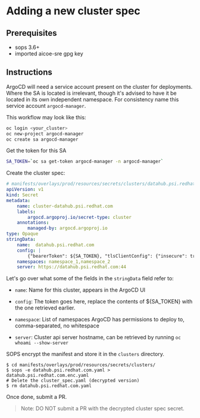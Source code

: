 # Adding a new cluster spec

## Prerequisites

* sops 3.6+
* imported aicoe-sre gpg key

## Instructions

ArgoCD will need a service account present on the cluster for deployments. Where the SA is located is irrelevant, though it's advised to have it be located in its own independent namespace. For consistency name this service account `argocd-manager`.

This workflow may look like this:

```bash
oc login <your_cluster>
oc new-project argocd-manager
oc create sa argocd-manager
```

Get the token for this SA

```bash
SA_TOKEN=`oc sa get-token argocd-manager -n argocd-manager`
```

Create the cluster spec:
```yaml
# manifests/overlays/prod/resources/secrets/clusters/datahub.psi.redhat.com.yaml
apiVersion: v1
kind: Secret
metadata:
    name: cluster-datahub.psi.redhat.com
    labels:
        argocd.argoproj.io/secret-type: cluster
    annotations:
        managed-by: argocd.argoproj.io
type: Opaque
stringData:
    name:  datahub.psi.redhat.com
    config: |
        {"bearerToken": ${SA_TOKEN}, "tlsClientConfig": {"insecure": true}}
    namespaces: namespace_1,namespace_2
    server: https://datahub.psi.redhat.com:44
```

Let's go over what some of the fields in the `stringData` field refer to:

- `name`: Name for this cluster, appears in the ArgoCD UI

- `config`: The token goes here, replace the contents of ${SA_TOKEN} with the one retrieved earlier.

- `namespace`: List of namespaces ArgoCD has permissions to deploy to, comma-separated, no whitespace

- `server`: Cluster api server hostname, can be retrieved by running `oc whoami --show-server`

SOPS encrypt the manifest and store it in the `clusters` directory.
```
$ cd manifests/overlays/prod/resources/secrets/clusters/
$ sops -e datahub.psi.redhat.com.yaml > datahub.psi.redhat.com.enc.yaml
# Delete the cluster_spec.yaml (decrypted version)
$ rm datahub.psi.redhat.com.yaml
```

Once done, submit a PR.

> Note: DO NOT submit a PR with the decrypted cluster spec secret.
